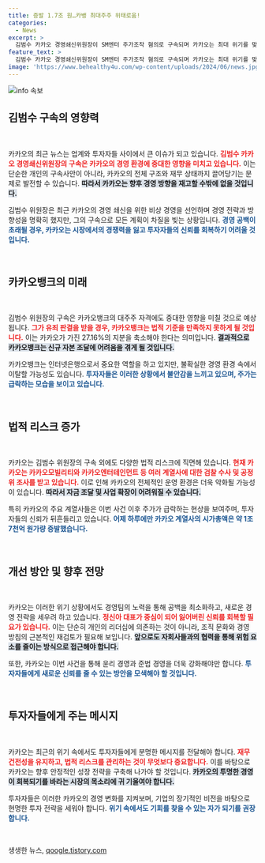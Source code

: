 ```yaml
---
title: 증발 1.7조 원…카뱅 최대주주 위태로움!
categories:
  - News
excerpt: >
  김범수 카카오 경영쇄신위원장이 SM엔터 주가조작 혐의로 구속되며 카카오는 최대 위기를 맞았다. 카카오뱅크 대주주 자격 상실 가능성이 커지며, 계열사들의 주가가 급락, 투자자 불안이 증대하고 있다.
feature_text: >
  김범수 카카오 경영쇄신위원장이 SM엔터 주가조작 혐의로 구속되며 카카오는 최대 위기를 맞았다. 카카오뱅크 대주주 자격 상실 가능성이 커지며, 계열사들의 주가가 급락, 투자자 불안이 증대하고 있다.
image: 'https://www.behealthy4u.com/wp-content/uploads/2024/06/news.jpg'
---
```


<p><img src="https://www.behealthy4u.com/wp-content/uploads/2024/06/news.jpg" alt="info 속보" /></p>

<h2 data-ke-size="size26">김범수 구속의 영향력</h2>

<p data-ke-size="size16">&nbsp;</p>

<p>카카오의 최근 뉴스는 업계와 투자자들 사이에서 큰 이슈가 되고 있습니다. <b><span style="color: #ee2323;">김범수 카카오 경영쇄신위원장의 구속은 카카오의 경영 환경에 중대한 영향을 미치고 있습니다.</span></b> 이는 단순한 개인의 구속사안이 아니라, 카카오의 전체 구조와 재무 상태까지 끌어당기는 문제로 발전할 수 있습니다. <b><span style="background-color: #21538527;">따라서 카카오는 향후 경영 방향을 재고할 수밖에 없을 것입니다.</span></b> </p>

<p>김범수 위원장은 최근 카카오의 경영 쇄신을 위한 비상 경영을 선언하며 경영 전략과 방향성을 명확히 했지만, 그의 구속으로 모든 계획이 차질을 빚는 상황입니다. <b><span style="color: #1a5490;">경영 공백이 초래될 경우, 카카오는 시장에서의 경쟁력을 잃고 투자자들의 신뢰를 회복하기 어려울 것입니다.</span></b></p>

<p data-ke-size="size16">&nbsp;</p>

<h2 data-ke-size="size26">카카오뱅크의 미래</h2>

<p data-ke-size="size16">&nbsp;</p>

<p>김범수 위원장의 구속은 카카오뱅크의 대주주 자격에도 중대한 영향을 미칠 것으로 예상됩니다. <b><span style="color: #ee2323;">그가 유죄 판결을 받을 경우, 카카오뱅크는 법적 기준을 만족하지 못하게 될 것입니다.</span></b> 이는 카카오가 가진 27.16%의 지분을 축소해야 한다는 의미입니다. <b><span style="background-color: #21538527;">결과적으로 카카오뱅크는 신규 자본 조달에 어려움을 겪게 될 것입니다.</span></b> </p>

<p>카카오뱅크는 인터넷은행으로서 중요한 역할을 하고 있지만, 불확실한 경영 환경 속에서 이탈할 가능성도 있습니다. <b><span style="color: #1a5490;">투자자들은 이러한 상황에서 불안감을 느끼고 있으며, 주가는 급락하는 모습을 보이고 있습니다.</span></b></p>

<p data-ke-size="size16">&nbsp;</p>

<h2 data-ke-size="size26">법적 리스크 증가</h2>

<p data-ke-size="size16">&nbsp;</p>

<p>카카오는 김범수 위원장의 구속 외에도 다양한 법적 리스크에 직면해 있습니다. <b><span style="color: #ee2323;">현재 카카오는 카카오모빌리티와 카카오엔터테인먼트 등 여러 계열사에 대한 검찰 수사 및 공정위 조사를 받고 있습니다.</span></b> 이로 인해 카카오의 전체적인 운영 환경은 더욱 악화될 가능성이 있습니다. <b><span style="background-color: #21538527;">따라서 자금 조달 및 사업 확장이 어려워질 수 있습니다.</span></b></p>

<p>특히 카카오의 주요 계열사들은 이번 사건 이후 주가가 급락하는 현상을 보여주며, 투자자들의 신뢰가 뒤흔들리고 있습니다. <b><span style="color: #1a5490;">어제 하루에만 카카오 계열사의 시가총액은 약 1조 7천억 원가량 증발했습니다.</span></b></p>

<p data-ke-size="size16">&nbsp;</p>

<h2 data-ke-size="size26">개선 방안 및 향후 전망</h2>

<p data-ke-size="size16">&nbsp;</p>

<p>카카오는 이러한 위기 상황에서도 경영팀의 노력을 통해 공백을 최소화하고, 새로운 경영 전략을 세우려 하고 있습니다. <b><span style="color: #ee2323;">정신아 대표가 중심이 되어 잃어버린 신뢰를 회복할 필요가 있습니다.</span></b> 이는 단순히 개인의 리더십에 의존하는 것이 아니라, 조직 문화와 경영 방침의 근본적인 재검토가 필요해 보입니다. <b><span style="background-color: #21538527;">앞으로도 자회사들과의 협력을 통해 위험 요소를 줄이는 방식으로 접근해야 합니다.</span></b> </p>

<p>또한, 카카오는 이번 사건을 통해 윤리 경영과 준법 경영을 더욱 강화해야만 합니다. <b><span style="color: #1a5490;">투자자들에게 새로운 신뢰를 줄 수 있는 방안을 모색해야 할 것입니다.</span></b></p>

<p data-ke-size="size16">&nbsp;</p>

<h2 data-ke-size="size26">투자자들에게 주는 메시지</h2>

<p data-ke-size="size16">&nbsp;</p>

<p>카카오는 최근의 위기 속에서도 투자자들에게 분명한 메시지를 전달해야 합니다. <b><span style="color: #ee2323;">재무 건전성을 유지하고, 법적 리스크를 관리하는 것이 무엇보다 중요합니다.</span></b> 이를 바탕으로 카카오는 향후 안정적인 성장 전략을 구축해 나가야 할 것입니다. <b><span style="background-color: #21538527;">카카오의 투명한 경영이 회복되기를 바라는 시장의 목소리에 귀 기울여야 합니다.</span></b></p>

<p>투자자들은 이러한 카카오의 경영 변화를 지켜보며, 기업의 장기적인 비전을 바탕으로 현명한 투자 전략을 세워야 합니다. <b><span style="color: #1a5490;">위기 속에서도 기회를 찾을 수 있는 자가 되기를 권장합니다.</span></b> </p>

<p data-ke-size="size16">&nbsp;</p>
생생한 뉴스, <a href="https://qoogle.tistory.com" rel="dofollow">qoogle.tistory.com</a>


